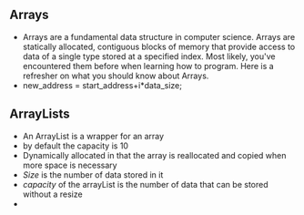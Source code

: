 ## Arrays 
* Arrays are a fundamental data structure in computer science. Arrays are statically allocated, contiguous blocks of memory that provide  access to data of a single type stored at a specified index. Most likely, you've encountered them before when learning how to program. Here is a refresher on what you should know about Arrays.
* new_address = start_address+i*data_size;

## ArrayLists

* An ArrayList is a wrapper for an array
* by default the capacity is 10
* Dynamically allocated in that the array is reallocated and copied when more space is necessary
* _Size_ is the number of data stored in it
* _capacity_ of the arrayList is the number of data that can be stored without a resize
* 